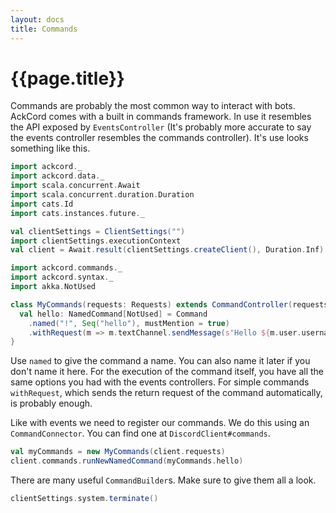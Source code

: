 ```yaml
---
layout: docs
title: Commands
---
```


# {{page.title}}
Commands are probably the most common way to interact with bots. AckCord comes 
with a built in commands framework. In use it resembles the API exposed 
by `EventsController` (It's probably more accurate to say the events 
controller resembles the commands controller). It's use looks something like 
this.

```scala mdoc:invisible
import ackcord._
import ackcord.data._
import scala.concurrent.Await
import scala.concurrent.duration.Duration
import cats.Id
import cats.instances.future._

val clientSettings = ClientSettings("")
import clientSettings.executionContext
val client = Await.result(clientSettings.createClient(), Duration.Inf)
```
```scala mdoc:silent
import ackcord.commands._
import ackcord.syntax._
import akka.NotUsed

class MyCommands(requests: Requests) extends CommandController(requests) {
  val hello: NamedCommand[NotUsed] = Command
    .named("!", Seq("hello"), mustMention = true)
    .withRequest(m => m.textChannel.sendMessage(s"Hello ${m.user.username}"))
}
```

Use `named` to give the command a name. You can also name it later if you don't 
name it here. For the execution of the command itself, you have all the same 
options you had with the events controllers. For simple commands `withRequest`, 
which sends the return request of the command automatically, is probably enough.

Like with events we need to register our commands. We do this using an 
`CommandConnector`. You can find one at `DiscordClient#commands`.

```scala mdoc:silent
val myCommands = new MyCommands(client.requests)
client.commands.runNewNamedCommand(myCommands.hello)
```

There are many useful `CommandBuilder`s. Make sure to give them all a look.

```scala mdoc:invisible
clientSettings.system.terminate()
```
